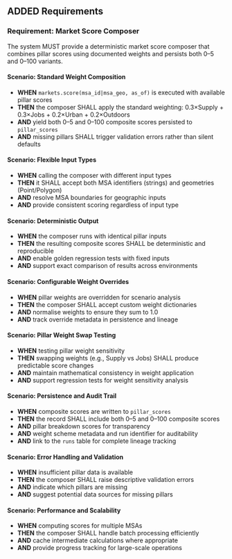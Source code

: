 ## ADDED Requirements
### Requirement: Market Score Composer
The system MUST provide a deterministic market score composer that combines pillar scores using documented weights and persists both 0–5 and 0–100 variants.

#### Scenario: Standard Weight Composition
- **WHEN** `markets.score(msa_id|msa_geo, as_of)` is executed with available pillar scores
- **THEN** the composer SHALL apply the standard weighting: 0.3×Supply + 0.3×Jobs + 0.2×Urban + 0.2×Outdoors
- **AND** yield both 0–5 and 0–100 composite scores persisted to `pillar_scores`
- **AND** missing pillars SHALL trigger validation errors rather than silent defaults

#### Scenario: Flexible Input Types
- **WHEN** calling the composer with different input types
- **THEN** it SHALL accept both MSA identifiers (strings) and geometries (Point/Polygon)
- **AND** resolve MSA boundaries for geographic inputs
- **AND** provide consistent scoring regardless of input type

#### Scenario: Deterministic Output
- **WHEN** the composer runs with identical pillar inputs
- **THEN** the resulting composite scores SHALL be deterministic and reproducible
- **AND** enable golden regression tests with fixed inputs
- **AND** support exact comparison of results across environments

#### Scenario: Configurable Weight Overrides
- **WHEN** pillar weights are overridden for scenario analysis
- **THEN** the composer SHALL accept custom weight dictionaries
- **AND** normalise weights to ensure they sum to 1.0
- **AND** track override metadata in persistence and lineage

#### Scenario: Pillar Weight Swap Testing
- **WHEN** testing pillar weight sensitivity
- **THEN** swapping weights (e.g., Supply vs Jobs) SHALL produce predictable score changes
- **AND** maintain mathematical consistency in weight application
- **AND** support regression tests for weight sensitivity analysis

#### Scenario: Persistence and Audit Trail
- **WHEN** composite scores are written to `pillar_scores`
- **THEN** the record SHALL include both 0–5 and 0–100 composite scores
- **AND** pillar breakdown scores for transparency
- **AND** weight scheme metadata and run identifier for auditability
- **AND** link to the `runs` table for complete lineage tracking

#### Scenario: Error Handling and Validation
- **WHEN** insufficient pillar data is available
- **THEN** the composer SHALL raise descriptive validation errors
- **AND** indicate which pillars are missing
- **AND** suggest potential data sources for missing pillars

#### Scenario: Performance and Scalability
- **WHEN** computing scores for multiple MSAs
- **THEN** the composer SHALL handle batch processing efficiently
- **AND** cache intermediate calculations where appropriate
- **AND** provide progress tracking for large-scale operations
